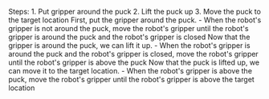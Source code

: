 
Steps:  1. Put gripper around the puck  2. Lift the puck up  3. Move the puck to the target location
    First, put the gripper around the puck.
    - When the robot's gripper is not around the puck, move the robot's gripper until the robot's gripper is around the puck and the robot's gripper is closed
    Now that the gripper is around the puck, we can lift it up.
    - When the robot's gripper is around the puck and the robot's gripper is closed, move the robot's gripper until the robot's gripper is above the puck
    Now that the puck is lifted up, we can move it to the target location.
    - When the robot's gripper is above the puck, move the robot's gripper until the robot's gripper is above the target location